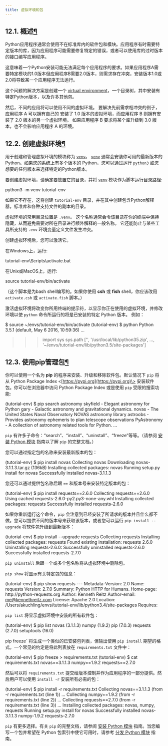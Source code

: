 ```yaml
---
title: 虚拟环境和包
---
```

## 12.1. 概述[¶](#introduction "永久链接至标题")

Python应用程序通常会使用不在标准库内的软件包和模块。应用程序有时需要特定版本的库，因为应用程序可能需要修复特定的错误，或者可以使用库的过时版本的接口编写应用程序。

这意味着一个Python安装可能无法满足每个应用程序的要求。如果应用程序A需要特定模块的1.0版本但应用程序B需要2.0版本，则需求存在冲突，安装版本1.0或2.0将导致某一个应用程序无法运行。

这个问题的解决方案是创建一个 [virtual environment](https://docs.python.org/zh-cn/3/glossary.html#term-virtual-environment)，一个目录树，其中安装有特定Python版本，以及许多其他包。

然后，不同的应用将可以使用不同的虚拟环境。 要解决先前需求相冲突的例子，应用程序 A 可以拥有自己的 安装了 1.0 版本的虚拟环境，而应用程序 B 则拥有安装了 2.0 版本的另一个虚拟环境。 如果应用程序 B 要求将某个库升级到 3.0 版本，也不会影响应用程序 A 的环境。

## 12.2. 创建虚拟环境[¶](#creating-virtual-environments "永久链接至标题")

用于创建和管理虚拟环境的模块称为 [`venv`](https://docs.python.org/zh-cn/3/library/venv.html#module-venv "venv: Creation of virtual environments.")。 [`venv`](https://docs.python.org/zh-cn/3/library/venv.html#module-venv "venv: Creation of virtual environments.") 通常会安装你可用的最新版本的 Python。如果您的系统上有多个版本的 Python，您可以通过运行 `python3` 或您想要的任何版本来选择特定的Python版本。

要创建虚拟环境，请确定要放置它的目录，并将 [`venv`](https://docs.python.org/zh-cn/3/library/venv.html#module-venv "venv: Creation of virtual environments.") 模块作为脚本运行目录路径:

python3 \-m venv tutorial\-env

如果它不存在，这将创建 `tutorial-env` 目录，并在其中创建包含Python解释器，标准库和各种支持文件的副本的目录。

虚拟环境的常用目录位置是 `.venv`。 这个名称通常会令该目录在你的终端中保持隐藏，从而避免需要对所在目录进行额外解释的一般名称。 它还能防止与某些工具所支持的 `.env` 环境变量定义文件发生冲突。

创建虚拟环境后，您可以激活它。

在Windows上，运行:

tutorial\-env\\Scripts\\activate.bat

在Unix或MacOS上，运行:

source tutorial\-env/bin/activate

（这个脚本是为bash shell编写的。如果你使用 **csh** 或 **fish** shell，你应该改用 `activate.csh` 或 `activate.fish` 脚本。）

激活虚拟环境将改变你所用终端的提示符，以显示你正在使用的虚拟环境，并修改环境以使 `python` 命令所运行的将是已安装的特定 Python 版本。 例如：

$ source ~/envs/tutorial\-env/bin/activate
(tutorial\-env) $ python
Python 3.5.1 (default, May  6 2016, 10:59:36)
  ...
>>> import sys
>>> sys.path
\['', '/usr/local/lib/python35.zip', ...,
'~/envs/tutorial\-env/lib/python3.5/site\-packages'\]
>>>

## 12.3. 使用pip管理包[¶](#managing-packages-with-pip "永久链接至标题")

你可以使用一个名为 **pip** 的程序来安装、升级和移除软件包。默认情况下 `pip` 将从 Python Package Index <[https://pypi.org](https://pypi.org)\> 安装软件包。你可以在浏览器中访问 Python Package Index 或是使用 `pip` 受限的搜索功能:

(tutorial\-env) $ pip search astronomy
skyfield               \- Elegant astronomy for Python
gary                   \- Galactic astronomy and gravitational dynamics.
novas                  \- The United States Naval Observatory NOVAS astronomy library
astroobs               \- Provides astronomy ephemeris to plan telescope observations
PyAstronomy            \- A collection of astronomy related tools for Python.
...

`pip` 有许多子命令：“search”、“install”、“uninstall”、“freeze”等等。（请参阅 [安装 Python 模块](https://docs.python.org/zh-cn/3/installing/index.html#installing-index) 指南以了解 `pip` 的完整文档。）

您可以通过指定包的名称来安装最新版本的包：

(tutorial\-env) $ pip install novas
Collecting novas
  Downloading novas\-3.1.1.3.tar.gz (136kB)
Installing collected packages: novas
  Running setup.py install for novas
Successfully installed novas\-3.1.1.3

您还可以通过提供包名称后跟 `==` 和版本号来安装特定版本的包：

(tutorial\-env) $ pip install requests\==2.6.0
Collecting requests\==2.6.0
  Using cached requests\-2.6.0\-py2.py3\-none\-any.whl
Installing collected packages: requests
Successfully installed requests\-2.6.0

如果你重新运行这个命令，`pip` 会注意到已经安装了所请求的版本并且什么都不做。您可以提供不同的版本号来获取该版本，或者您可以运行 `pip install --upgrade` 将软件包升级到最新版本：

(tutorial\-env) $ pip install \-\-upgrade requests
Collecting requests
Installing collected packages: requests
  Found existing installation: requests 2.6.0
    Uninstalling requests\-2.6.0:
      Successfully uninstalled requests\-2.6.0
Successfully installed requests\-2.7.0

`pip uninstall` 后跟一个或多个包名称将从虚拟环境中删除包。

`pip show` 将显示有关特定包的信息：

(tutorial\-env) $ pip show requests
\-\-\-
Metadata\-Version: 2.0
Name: requests
Version: 2.7.0
Summary: Python HTTP for Humans.
Home\-page: http://python\-requests.org
Author: Kenneth Reitz
Author\-email: me@kennethreitz.com
License: Apache 2.0
Location: /Users/akuchling/envs/tutorial\-env/lib/python3.4/site\-packages
Requires:

`pip list` 将显示虚拟环境中安装的所有软件包：

(tutorial\-env) $ pip list
novas (3.1.1.3)
numpy (1.9.2)
pip (7.0.3)
requests (2.7.0)
setuptools (16.0)

pip freeze\` 将生成一个类似的已安装包列表，但输出使用 `pip install` 期望的格式。一个常见的约定是将此列表放在 `requirements.txt` 文件中：

(tutorial\-env) $ pip freeze > requirements.txt
(tutorial\-env) $ cat requirements.txt
novas\==3.1.1.3
numpy\==1.9.2
requests\==2.7.0

然后可以将 `requirements.txt` 提交给版本控制并作为应用程序的一部分提供。然后用户可以使用 `install -r` 安装所有必需的包：

(tutorial\-env) $ pip install \-r requirements.txt
Collecting novas\==3.1.1.3 (from \-r requirements.txt (line 1))
  ...
Collecting numpy\==1.9.2 (from \-r requirements.txt (line 2))
  ...
Collecting requests\==2.7.0 (from \-r requirements.txt (line 3))
  ...
Installing collected packages: novas, numpy, requests
  Running setup.py install for novas
Successfully installed novas\-3.1.1.3 numpy\-1.9.2 requests\-2.7.0

`pip` 有更多选择。有关 `pip` 的完整文档，请参阅 [安装 Python 模块](https://docs.python.org/zh-cn/3/installing/index.html#installing-index) 指南。当您编写一个包并希望在 Python 包索引中使它可用时，请参考 [分发 Python 模块](https://docs.python.org/zh-cn/3/distributing/index.html#distributing-index) 指南。
